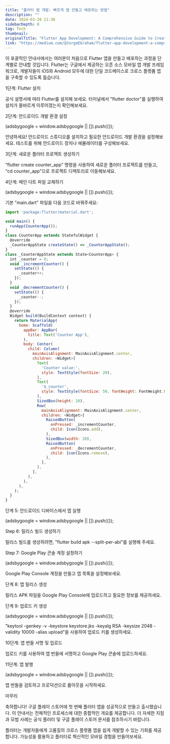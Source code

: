 ```yaml
---
title: "플러터 앱 개발: 빠르게 앱 만들고 배포하는 방법"
description: ""
date: 2024-03-28 21:38
sidebarDepth: 0
tag: Tech
thumbnail: 
originalTitle: "Flutter App Development: A Comprehensive Guide to Creating and Publishing Your First App"
link: "https://medium.com/@JorgeEGraham/flutter-app-development-a-comprehensive-guide-to-creating-and-publishing-your-first-app-af83e3336476"
---
```



이 포괄적인 안내서에서는 여러분이 처음으로 Flutter 앱을 만들고 배포하는 과정을 단계별로 안내할 것입니다. Flutter는 구글에서 제공하는 오픈 소스 모바일 앱 개발 프레임워크로, 개발자들이 iOS와 Android 모두에 대한 단일 코드베이스로 크로스 플랫폼 앱을 구축할 수 있도록 돕습니다.

1단계: Flutter 설치

공식 설명서에 따라 Flutter를 설치해 보세요. 터미널에서 "flutter doctor"를 실행하여 설치가 올바르게 이루어졌는지 확인해보세요.

2단계: 안드로이드 개발 환경 설정

<!-- ui-log 수평형 -->
<ins class="adsbygoogle"
  style="display:block"
  data-ad-client="ca-pub-4877378276818686"
  data-ad-slot="9743150776"
  data-ad-format="auto"
  data-full-width-responsive="true"></ins>
<component is="script">
(adsbygoogle = window.adsbygoogle || []).push({});
</component>

안녕하세요! 안드로이드 스튜디오를 설치하고 필요한 안드로이드 개발 환경을 설정해보세요. 테스트를 위해 안드로이드 장치나 에뮬레이터를 구성해보세요.

3단계: 새로운 플러터 프로젝트 생성하기

“flutter create counter_app” 명령을 사용하여 새로운 플러터 프로젝트를 만들고, “cd counter_app”으로 프로젝트 디렉토리로 이동해보세요.

4단계: 메인 다트 파일 교체하기

<!-- ui-log 수평형 -->
<ins class="adsbygoogle"
  style="display:block"
  data-ad-client="ca-pub-4877378276818686"
  data-ad-slot="9743150776"
  data-ad-format="auto"
  data-full-width-responsive="true"></ins>
<component is="script">
(adsbygoogle = window.adsbygoogle || []).push({});
</component>

기본 "main.dart" 파일을 다음 코드로 바꿔주세요:

```js
import 'package:flutter/material.dart';
```

```js
void main() {
  runApp(CounterApp());
}
class CounterApp extends StatefulWidget {
  @override
  _CounterAppState createState() => _CounterAppState();
}
class _CounterAppState extends State<CounterApp> {
  int _counter = 0;
  void _incrementCounter() {
    setState(() {
      _counter++;
    });
  }
  void _decrementCounter() {
    setState(() {
      _counter--;
    });
  }
  @override
  Widget build(BuildContext context) {
    return MaterialApp(
      home: Scaffold(
        appBar: AppBar(
          title: Text('Counter App'),
        ),
        body: Center(
          child: Column(
            mainAxisAlignment: MainAxisAlignment.center,
            children: <Widget>[
              Text(
                'Counter value:',
                style: TextStyle(fontSize: 20),
              ),
              Text(
                '$_counter',
                style: TextStyle(fontSize: 50, fontWeight: FontWeight.bold),
              ),
              SizedBox(height: 20),
              Row(
                mainAxisAlignment: MainAxisAlignment.center,
                children: <Widget>[
                  RaisedButton(
                    onPressed: _incrementCounter,
                    child: Icon(Icons.add),
                  ),
                  SizedBox(width: 20),
                  RaisedButton(
                    onPressed: _decrementCounter,
                    child: Icon(Icons.remove),
                  ),
                ],
              ),
            ],
          ),
        ),
      ),
    );
  }
}
```

단계 5: 안드로이드 디바이스에서 앱 실행

<!-- ui-log 수평형 -->
<ins class="adsbygoogle"
  style="display:block"
  data-ad-client="ca-pub-4877378276818686"
  data-ad-slot="9743150776"
  data-ad-format="auto"
  data-full-width-responsive="true"></ins>
<component is="script">
(adsbygoogle = window.adsbygoogle || []).push({});
</component>

Step 6: 릴리스 빌드 생성하기

릴리스 빌드를 생성하려면, "flutter build apk --split-per-abi"를 실행해 주세요.

Step 7: Google Play 콘솔 계정 설정하기

<!-- ui-log 수평형 -->
<ins class="adsbygoogle"
  style="display:block"
  data-ad-client="ca-pub-4877378276818686"
  data-ad-slot="9743150776"
  data-ad-format="auto"
  data-full-width-responsive="true"></ins>
<component is="script">
(adsbygoogle = window.adsbygoogle || []).push({});
</component>

Google Play Console 계정을 만들고 앱 목록을 설정해보세요.

단계 8: 앱 릴리스 생성

릴리스 APK 파일을 Google Play Console에 업로드하고 필요한 정보를 제공하세요.

단계 9: 업로드 키 생성

<!-- ui-log 수평형 -->
<ins class="adsbygoogle"
  style="display:block"
  data-ad-client="ca-pub-4877378276818686"
  data-ad-slot="9743150776"
  data-ad-format="auto"
  data-full-width-responsive="true"></ins>
<component is="script">
(adsbygoogle = window.adsbygoogle || []).push({});
</component>

"keytool -genkey -v -keystore keystore.jks -keyalg RSA -keysize 2048 -validity 10000 -alias upload"을 사용하여 업로드 키를 생성하세요.

10단계: 앱 번들 서명 및 업로드

업로드 키를 사용하여 앱 번들에 서명하고 Google Play 콘솔에 업로드하세요.

11단계: 앱 발행

<!-- ui-log 수평형 -->
<ins class="adsbygoogle"
  style="display:block"
  data-ad-client="ca-pub-4877378276818686"
  data-ad-slot="9743150776"
  data-ad-format="auto"
  data-full-width-responsive="true"></ins>
<component is="script">
(adsbygoogle = window.adsbygoogle || []).push({});
</component>

앱 번들을 검토하고 프로덕션으로 롤아웃을 시작하세요.

마무리

축하합니다! 구글 플레이 스토어에 첫 번째 플러터 앱을 성공적으로 만들고 출시했습니다. 이 안내서는 전체적인 프로세스에 대한 종합적인 개요를 제공합니다. 더 자세한 지침과 모범 사례는 공식 플러터 및 구글 플레이 스토어 문서를 참조하시기 바랍니다.

플러터는 개발자들에게 고품질의 크로스 플랫폼 앱을 쉽게 개발할 수 있는 기회를 제공합니다. 가능성을 활용하고 플러터로 혁신적인 모바일 경험을 만들어보세요.